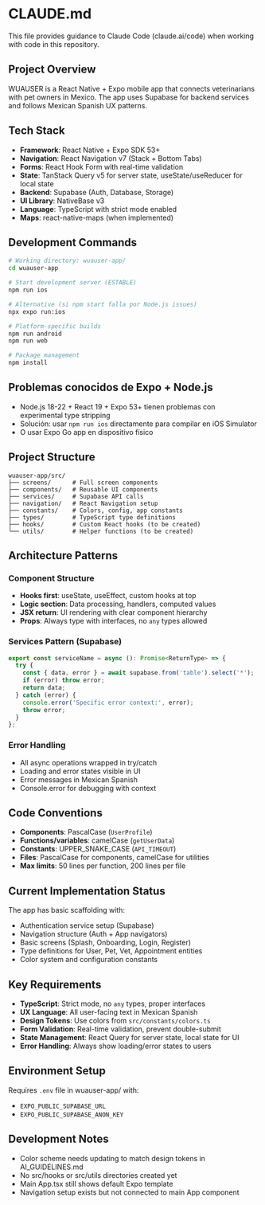 # CLAUDE.md

This file provides guidance to Claude Code (claude.ai/code) when working with code in this repository.

## Project Overview

WUAUSER is a React Native + Expo mobile app that connects veterinarians with pet owners in Mexico. The app uses Supabase for backend services and follows Mexican Spanish UX patterns.

## Tech Stack

- **Framework**: React Native + Expo SDK 53+
- **Navigation**: React Navigation v7 (Stack + Bottom Tabs)  
- **Forms**: React Hook Form with real-time validation
- **State**: TanStack Query v5 for server state, useState/useReducer for local state
- **Backend**: Supabase (Auth, Database, Storage)
- **UI Library**: NativeBase v3
- **Language**: TypeScript with strict mode enabled
- **Maps**: react-native-maps (when implemented)

## Development Commands

```bash
# Working directory: wuauser-app/
cd wuauser-app

# Start development server (ESTABLE)
npm run ios

# Alternative (si npm start falla por Node.js issues)
npx expo run:ios

# Platform-specific builds  
npm run android
npm run web

# Package management
npm install
```

## Problemas conocidos de Expo + Node.js
- Node.js 18-22 + React 19 + Expo 53+ tienen problemas con experimental type stripping
- Solución: usar `npm run ios` directamente para compilar en iOS Simulator
- O usar Expo Go app en dispositivo físico

## Project Structure

```
wuauser-app/src/
├── screens/      # Full screen components
├── components/   # Reusable UI components
├── services/     # Supabase API calls
├── navigation/   # React Navigation setup
├── constants/    # Colors, config, app constants
├── types/        # TypeScript type definitions
├── hooks/        # Custom React hooks (to be created)
└── utils/        # Helper functions (to be created)
```

## Architecture Patterns

### Component Structure
- **Hooks first**: useState, useEffect, custom hooks at top
- **Logic section**: Data processing, handlers, computed values  
- **JSX return**: UI rendering with clear component hierarchy
- **Props**: Always type with interfaces, no `any` types allowed

### Services Pattern (Supabase)
```ts
export const serviceName = async (): Promise<ReturnType> => {
  try {
    const { data, error } = await supabase.from('table').select('*');
    if (error) throw error;
    return data;
  } catch (error) {
    console.error('Specific error context:', error);
    throw error;
  }
};
```

### Error Handling
- All async operations wrapped in try/catch
- Loading and error states visible in UI
- Error messages in Mexican Spanish
- Console.error for debugging with context

## Code Conventions

- **Components**: PascalCase (`UserProfile`)
- **Functions/variables**: camelCase (`getUserData`)
- **Constants**: UPPER_SNAKE_CASE (`API_TIMEOUT`)
- **Files**: PascalCase for components, camelCase for utilities
- **Max limits**: 50 lines per function, 200 lines per file

## Current Implementation Status

The app has basic scaffolding with:
- Authentication service setup (Supabase)
- Navigation structure (Auth + App navigators)
- Basic screens (Splash, Onboarding, Login, Register)
- Type definitions for User, Pet, Vet, Appointment entities
- Color system and configuration constants

## Key Requirements

- **TypeScript**: Strict mode, no `any` types, proper interfaces
- **UX Language**: All user-facing text in Mexican Spanish
- **Design Tokens**: Use colors from `src/constants/colors.ts`
- **Form Validation**: Real-time validation, prevent double-submit
- **State Management**: React Query for server state, local state for UI
- **Error Handling**: Always show loading/error states to users

## Environment Setup

Requires `.env` file in wuauser-app/ with:
- `EXPO_PUBLIC_SUPABASE_URL`
- `EXPO_PUBLIC_SUPABASE_ANON_KEY`

## Development Notes

- Color scheme needs updating to match design tokens in AI_GUIDELINES.md
- No src/hooks or src/utils directories created yet
- Main App.tsx still shows default Expo template
- Navigation setup exists but not connected to main App component